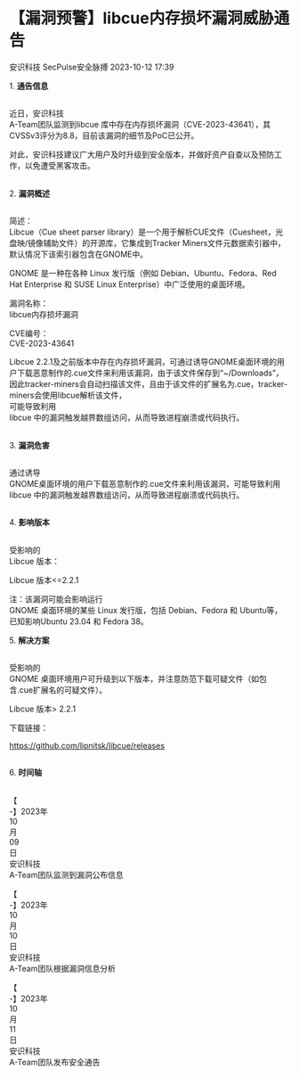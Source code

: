 #  【漏洞预警】libcue内存损坏漏洞威胁通告   
安识科技  SecPulse安全脉搏   2023-10-12 17:39  
  
1. **通告信息**  
  
  
##   
  
近日，安识科技  
A-Team团队监测到libcue 库中存在内存损坏漏洞（CVE-2023-43641），其CVSSv3评分为8.8，目前该漏洞的细节及PoC已公开。  
  
对此，安识科技建议广大用户及时升级到安全版本，并做好资产自查以及预防工作，以免遭受黑客攻击。  
##   
  
2. **漏洞概述**  
  
  
##   
  
简述：  
Libcue（Cue sheet parser library）是一个用于解析CUE文件（Cuesheet，光盘映/镜像辅助文件）的开源库，它集成到Tracker Miners文件元数据索引器中，默认情况下该索引器包含在GNOME中。  
  
GNOME 是一种在各种 Linux 发行版（例如 Debian、Ubuntu、Fedora、Red Hat Enterprise 和 SUSE Linux Enterprise）中广泛使用的桌面环境。  
  
漏洞名称：  
libcue内存损坏漏洞  
  
CVE编号：  
CVE-2023-43641  
  
Libcue 2.2.1及之前版本中存在内存损坏漏洞，可通过诱导GNOME桌面环境的用户下载恶意制作的.cue文件来利用该漏洞，由于该文件保存到“~/Downloads”，因此tracker-miners会自动扫描该文件，且由于该文件的扩展名为.cue，tracker-miners会使用libcue解析该文件，  
可能导致利用  
libcue 中的漏洞触发越界数组访问，从而导致进程崩溃或代码执行。  
##   
  
3. **漏洞危害**  
  
  
##    
  
通过诱导  
GNOME桌面环境的用户下载恶意制作的.cue文件来利用该漏洞，可能导致利用libcue 中的漏洞触发越界数组访问，从而导致进程崩溃或代码执行。  
##   
  
4. **影响版本**  
  
  
##   
  
受影响的  
Libcue 版本：  
  
Libcue 版本<=2.2.1  
  
注：该漏洞可能会影响运行  
GNOME 桌面环境的某些 Linux 发行版，包括 Debian、Fedora 和 Ubuntu等，已知影响Ubuntu 23.04 和 Fedora 38。  
  
  
5. **解决方案**  
  
  
##   
  
受影响的  
GNOME 桌面环境用户可升级到以下版本，并注意防范下载可疑文件（如包含.cue扩展名的可疑文件）。  
  
Libcue 版本> 2.2.1  
  
下载链接：  
  
https://github.com/lipnitsk/libcue/releases  
##   
  
6. **时间轴**  
  
  
##    
  
【  
-】2023年  
10  
月  
09  
日   
安识科技  
A-Team团队监测到漏洞公布信息  
  
【  
-】2023年  
10  
月  
10  
日   
安识科技  
A-Team团队根据漏洞信息分析  
  
【  
-】2023年  
10  
月  
11  
日   
安识科技  
A-Team团队发布安全通告  
  
  
  
